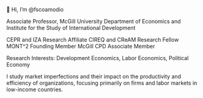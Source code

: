 👋 Hi, I’m @fscoamodio

Associate Professor, McGill University
Department of Economics and Institute for the Study of International Development

CEPR and IZA Research Affiliate
CIREQ and CReAM Research Fellow 
MONT^2 Founding Member
McGill CPD Associate Member

Research Interests: Development Economics, Labor Economics, Political Economy

I study market imperfections and their impact on the productivity and efficiency of organizations, focusing primarily on firms and labor markets in low-income countries.
